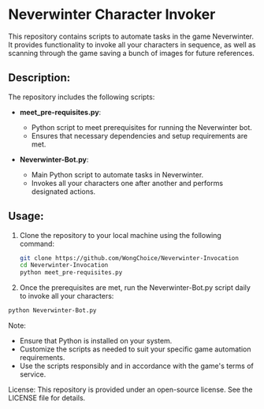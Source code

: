# Neverwinter Character Invoker

This repository contains scripts to automate tasks in the game Neverwinter. It provides functionality to invoke all your characters in sequence, as well as scanning through the game saving a bunch of images for future references.

## Description:

The repository includes the following scripts:

- **meet_pre-requisites.py**:
  - Python script to meet prerequisites for running the Neverwinter bot.
  - Ensures that necessary dependencies and setup requirements are met.

- **Neverwinter-Bot.py**:
  - Main Python script to automate tasks in Neverwinter.
  - Invokes all your characters one after another and performs designated actions.

## Usage:

1. Clone the repository to your local machine using the following command:
   ```bash
   git clone https://github.com/WongChoice/Neverwinter-Invocation
   cd Neverwinter-Invocation
   python meet_pre-requisites.py

2. Once the prerequisites are met, run the Neverwinter-Bot.py script daily to invoke all your characters:

```bash
python Neverwinter-Bot.py
```
Note:

- Ensure that Python is installed on your system.
- Customize the scripts as needed to suit your specific game automation requirements.
- Use the scripts responsibly and in accordance with the game's terms of service.

License:
This repository is provided under an open-source license. See the LICENSE file for details.
